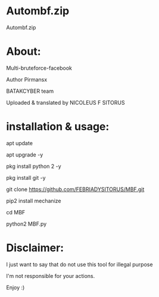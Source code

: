 # Autombf.zip
Autombf.zip
# About:
Multi-bruteforce-facebook

Author Pirmansx

BATAKCYBER team

Uploaded & translated by NICOLEUS F SITORUS


# installation & usage:

apt update

apt upgrade -y

pkg install python 2 -y

pkg install git -y

git clone https://github.com/FEBRIADYSITORUS/MBF.git

pip2 install mechanize

cd MBF

python2 MBF.py

# Disclaimer:
I just want to say that do not use this tool for illegal purpose

I'm not responsible for your actions.

Enjoy :)

